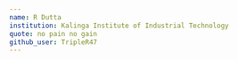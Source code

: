 ```yaml
---
name: R Dutta
institution: Kalinga Institute of Industrial Technology
quote: no pain no gain
github_user: TripleR47
---
```

